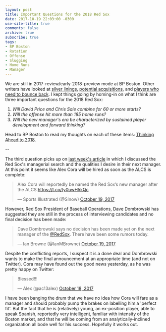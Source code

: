 ```yaml
---
layout: post
title: Important Questions for the 2018 Red Sox
date: 2017-10-19 22:03:00 -0300
use-site-title: true
comments: false
archive: true
subscribe: true
tags:
- BP Boston
- Rotation
- Offense
- Slugging
- Home Runs
- Manager
---
```


We are still in 2017-review/early-2018-preview mode at BP Boston. Other writers have looked at <a href = "http://boston.locals.baseballprospectus.com/2017/10/10/the-silver-linings/" target = "_blank"> silver linings</a>, <a href = "http://boston.locals.baseballprospectus.com/2017/10/13/assessing-the-sluggers/" target = "_blank"> potential acquisitions</a>, and <a href = "http://boston.locals.baseballprospectus.com/2017/10/18/in-need-of-a-rebound/" target = "_blank"> players who need to bounce back</a>. I kept things going by homing-in on what I think are three important questions for the 2018 Red Sox: 

1. *Will David Price and Chris Sale combine for 60 or more starts?*
2. *Will the offense hit more than 185 home runs?*
3. *Will the new manager's era be characterized by sustained player development and forward thinking?*

Head to BP Boston to read my thoughts on each of these items: <a href = "http://boston.locals.baseballprospectus.com/2017/10/19/thinking-ahead-to-2018/" target = "_blank"> Thinking Ahead to 2018</a>.

--

The third question picks up on <a href = "http://www.cteeter.ca/blog/2017-10-12-john-farrell-fired-manager-characteristics/" target = "_blank"> last week's article</a> in which I discussed the Red Sox's managerial search and the qualities I desire in their next manager. At this point it seems like Alex Cora will be hired as soon as the ALCS is complete:

<blockquote class="twitter-tweet tw-align-center"><p lang="en" dir="ltr">Alex Cora will reportedly be named the Red Sox’s new manager after the ALCS <a href="https://t.co/ty0uwH5kQc">https://t.co/ty0uwH5kQc</a></p>&mdash; Sports Illustrated (@SInow) <a href="https://twitter.com/SInow/status/921090291976818688?ref_src=twsrc%5Etfw">October 19, 2017</a></blockquote>

However, Red Sox President of Baseball Operations, Dave Dombrowski has suggested they are still in the process of interviewing candidates and no final decision has been made: 

<blockquote class="twitter-tweet tw-align-center"><p lang="en" dir="ltr">Dave Dombrowski says no decision has been made yet on the next manager of the <a href="https://twitter.com/RedSox?ref_src=twsrc%5Etfw">@RedSox</a>. There have been some rumors today.</p>&mdash; Ian Browne (@IanMBrowne) <a href="https://twitter.com/IanMBrowne/status/921085626388242432?ref_src=twsrc%5Etfw">October 19, 2017</a></blockquote>
<script async src="//platform.twitter.com/widgets.js" charset="utf-8"></script>

Despite the conflicting reports, I suspect it is a done deal and Dombrowski wants to make the final announcement at an appropriate time (and not on Twitter). Cora may have found out the good news yesterday, as he was pretty happy on Twitter:

<blockquote class="twitter-tweet tw-align-center"><p lang="en" dir="ltr">Blessed!!!</p>&mdash; Alex (@ac13alex) <a href="https://twitter.com/ac13alex/status/920500506652545024?ref_src=twsrc%5Etfw">October 18, 2017</a></blockquote>

I have been banging the drum that we have no idea how Cora will fare as a manager and should probably pump the brakes on labelling him a 'perfect fit'. But the fact that he is (relatively) young, an ex-position player, able to speak Spanish, reportedly very intelligent, familiar with intensity of the Boston market, and that he will be coming from an analytically-inclined organization all bode well for his success. Hopefully it works out.
